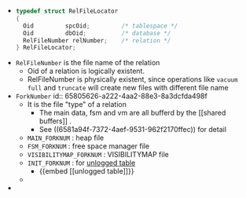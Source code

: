 - ```C
  typedef struct RelFileLocator
  {
  	Oid			spcOid;			/* tablespace */
  	Oid			dbOid;			/* database */
  	RelFileNumber relNumber;	/* relation */
  } RelFileLocator;
  ```
- `RelFileNumber` is the file name of the relation
	- Oid of a relation is logically existent.
	- RelFileNumber is physically existent, since operations like `vacuum full` and `truncate` will create new files with different file name
- `ForkNumber`
  id:: 65805626-a222-4aa2-88e3-8a3dcfda498f
	- It is the file "type" of a relation
		- The main data, fsm and vm are all bufferd by the [[shared buffers]] .
		- See ((6581a94f-7372-4aef-9531-962f2170ffec)) for detail
	- `MAIN_FORKNUM` : heap file
	- `FSM_FORKNUM` : free space manager file
	- `VISIBILITYMAP_FORKNUM` : VISIBILITYMAP file
	- `INIT_FORKNUM` : for  [unlogged table](https://www.postgresql.org/docs/current/sql-createtable.html#SQL-CREATETABLE-UNLOGGED)
		- {{embed [[unlogged table]]}}
	-
-